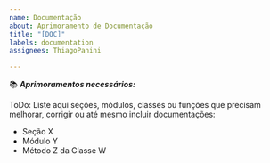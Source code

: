 ```yaml
---
name: Documentação
about: Aprimoramento de Documentação
title: "[DOC]"
labels: documentation
assignees: ThiagoPanini

---
```


📚 **_Aprimoramentos necessários:_**

ToDo: Liste aqui seções, módulos, classes ou funções que precisam melhorar, corrigir ou até mesmo incluir documentações:

- Seção X
- Módulo Y
- Método Z da Classe W